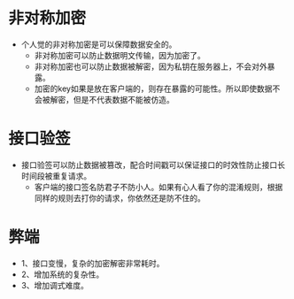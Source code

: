 # 非对称加密
* 个人觉的非对称加密是可以保障数据安全的。
    - 非对称加密可以防止数据明文传输，因为加密了。
    - 非对称加密也可以防止数据被解密，因为私钥在服务器上，不会对外暴露。
    - 加密的key如果是放在客户端的，则存在暴露的可能性。所以即使数据不会被解密，但是不代表数据不能被仿造。

# 接口验签
* 接口验签可以防止数据被篡改，配合时间戳可以保证接口的时效性防止接口长时间段被重复请求。
    - 客户端的接口签名防君子不防小人。如果有心人看了你的混淆规则，根据同样的规则去打你的请求，你依然还是防不住的。

# 弊端
* 1、接口变慢，复杂的加密解密非常耗时。
* 2、增加系统的复杂性。
* 3、增加调式难度。

